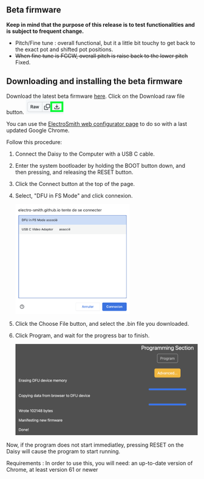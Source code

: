 ## Beta firmware

**Keep in mind that the purpose of this release is to test functionalities and is subject to frequent change.**
- Pitch/Fine tune : overall functional, but it a little bit touchy to get back to the exact pot and shifted pot positions.
- ~~When fine tune is FCCW, overall pitch is raise back to the lower pitch~~ Fixed.

## Downloading and installing the beta firmware

Download the latest beta firmware [here](https://github.com/OmsInSerial/Eurorack/blob/a56d0bad11b1bcb0b248de3fc0dd87fe343cce45/FM%20Einheit/files/FMEinheit_beta.bin). Click on the Download raw file button.
 <img src="pics/Download_bin.png" width="100">

You can use the [ElectroSmith web configurator page](https://electro-smith.github.io/Programmer/) to do so with a last updated Google Chrome.

Follow this procedure:

1. Connect the Daisy to the Computer with a USB C cable.

2. Enter the system bootloader by holding the BOOT button down, and then pressing, and releasing the RESET button.

3. Click the Connect button at the top of the page.

4. Select, "DFU in FS Mode" and click connexion.

   <img src="pics/DPSMconnect.png" width="300">

5. Click the Choose File button, and select the .bin file you downloaded.

6. Click Program, and wait for the progress bar to finish.

   <img src="pics/FlashingProcess.png" width="500">

Now, if the program does not start immediatley, pressing RESET on the Daisy will cause the program to start running.

Requirements : 
In order to use this, you will need: an up-to-date version of Chrome, at least version 61 or newer

